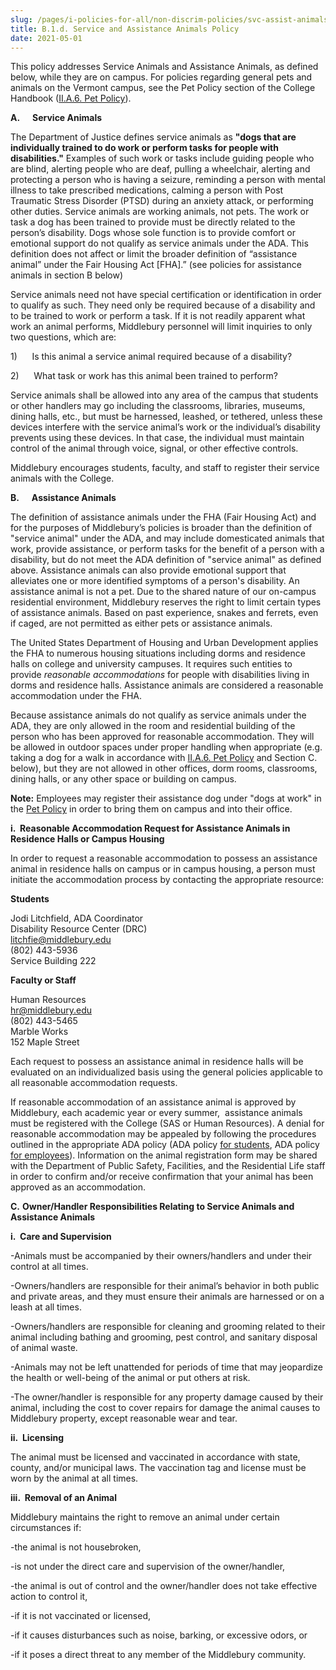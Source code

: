 ```yaml
---
slug: /pages/i-policies-for-all/non-discrim-policies/svc-assist-animals
title: B.1.d. Service and Assistance Animals Policy
date: 2021-05-01
---
```

This policy addresses Service Animals and Assistance Animals, as defined below, while they are on campus. For policies regarding general pets and animals on the Vermont campus, see the Pet Policy section of the College Handbook ([II.A.6. Pet Policy](/pages/ii-ug-college-policies/commun-policies/pets)).

**A.      Service Animals**

The Department of Justice defines service animals as **"dogs that are individually trained to do work or perform tasks for people with disabilities."** Examples of such work or tasks include guiding people who are blind, alerting people who are deaf, pulling a wheelchair, alerting and protecting a person who is having a seizure, reminding a person with mental illness to take prescribed medications, calming a person with Post Traumatic Stress Disorder (PTSD) during an anxiety attack, or performing other duties. Service animals are working animals, not pets. The work or task a dog has been trained to provide must be directly related to the person’s disability. Dogs whose sole function is to provide comfort or emotional support do not qualify as service animals under the ADA. This definition does not affect or limit the broader definition of “assistance animal” under the Fair Housing Act \[FHA\].” (see policies for assistance animals in section B below)

Service animals need not have special certification or identification in order to qualify as such. They need only be required because of a disability and to be trained to work or perform a task. If it is not readily apparent what work an animal performs, Middlebury personnel will limit inquiries to only two questions, which are:

1)      Is this animal a service animal required because of a disability?

2)      What task or work has this animal been trained to perform?

Service animals shall be allowed into any area of the campus that students or other handlers may go including the classrooms, libraries, museums, dining halls, etc., but must be harnessed, leashed, or tethered, unless these devices interfere with the service animal’s work or the individual’s disability prevents using these devices. In that case, the individual must maintain control of the animal through voice, signal, or other effective controls.

Middlebury encourages students, faculty, and staff to register their service animals with the College.

**B.      Assistance Animals**

The definition of assistance animals under the FHA (Fair Housing Act) and for the purposes of Middlebury’s policies is broader than the definition of "service animal" under the ADA, and may include domesticated animals that work, provide assistance, or perform tasks for the benefit of a person with a disability, but do not meet the ADA definition of "service animal" as defined above. Assistance animals can also provide emotional support that alleviates one or more identified symptoms of a person's disability. An assistance animal is not a pet. Due to the shared nature of our on-campus residential environment, Middlebury reserves the right to limit certain types of assistance animals. Based on past experience, snakes and ferrets, even if caged, are not permitted as either pets or assistance animals.

The United States Department of Housing and Urban Development applies the FHA to numerous housing situations including dorms and residence halls on college and university campuses. It requires such entities to provide _reasonable accommodations_ for people with disabilities living in dorms and residence halls. Assistance animals are considered a reasonable accommodation under the FHA.

Because assistance animals do not qualify as service animals under the ADA, they are only allowed in the room and residential building of the person who has been approved for reasonable accommodation. They will be allowed in outdoor spaces under proper handling when appropriate (e.g. taking a dog for a walk in accordance with [II.A.6. Pet Policy](/pages/ii-ug-college-policies/commun-policies/pets) and Section C. below), but they are not allowed in other offices, dorm rooms, classrooms, dining halls, or any other space or building on campus. 

**Note:** Employees may register their assistance dog under "dogs at work" in the [Pet Policy](/pages/ii-ug-college-policies/commun-policies/pets) in order to bring them on campus and into their office.

**i.  Reasonable Accommodation Request for Assistance Animals in Residence Halls or Campus Housing**

In order to request a reasonable accommodation to possess an assistance animal in residence halls on campus or in campus housing, a person must initiate the accommodation process by contacting the appropriate resource:

**Students**

Jodi Litchfield, ADA Coordinator  
Disability Resource Center (DRC)  
[litchfie@middlebury.edu](mailto:litchfie@middlebury.edu)  
(802) 443-5936  
Service Building 222

**Faculty or Staff**

Human Resources  
[hr@middlebury.edu](mailto:hr@middlebury.edu)   
(802) 443-5465  
Marble Works  
152 Maple Street

Each request to possess an assistance animal in residence halls will be evaluated on an individualized basis using the general policies applicable to all reasonable accommodation requests.

If reasonable accommodation of an assistance animal is approved by Middlebury, each academic year or every summer,  assistance animals must be registered with the College (SAS or Human Resources). A denial for reasonable accommodation may be appealed by following the procedures outlined in the appropriate ADA policy (ADA policy [for students](https://www.middlebury.edu/office/disability-resource-center/current-and-prospective-students/policies-and-procedures#Appeals), ADA policy [for employees](https://www.middlebury.edu/office/human-resources/self-service-resources/ada-information)). Information on the animal registration form may be shared with the Department of Public Safety, Facilities, and the Residential Life staff in order to confirm and/or receive confirmation that your animal has been approved as an accommodation.

**C.** **Owner/Handler Responsibilities Relating to Service Animals and Assistance Animals**

**i.  Care and Supervision**

\-Animals must be accompanied by their owners/handlers and under their control at all times.

\-Owners/handlers are responsible for their animal’s behavior in both public and private areas, and they must ensure their animals are harnessed or on a leash at all times.

\-Owners/handlers are responsible for cleaning and grooming related to their animal including bathing and grooming, pest control, and sanitary disposal of animal waste.

\-Animals may not be left unattended for periods of time that may jeopardize the health or well-being of the animal or put others at risk.

\-The owner/handler is responsible for any property damage caused by their animal, including the cost to cover repairs for damage the animal causes to Middlebury property, except reasonable wear and tear.

**ii.  Licensing**

The animal must be licensed and vaccinated in accordance with state, county, and/or municipal laws. The vaccination tag and license must be worn by the animal at all times.

**iii.  Removal of an Animal**

Middlebury maintains the right to remove an animal under certain circumstances if:

\-the animal is not housebroken,

\-is not under the direct care and supervision of the owner/handler,

\-the animal is out of control and the owner/handler does not take effective action to control it,

\-if it is not vaccinated or licensed,

\-if it causes disturbances such as noise, barking, or excessive odors, or

\-if it poses a direct threat to any member of the Middlebury community.
